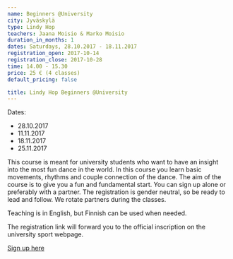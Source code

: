 ```yaml
---
name: Beginners @University
city: Jyväskylä
type: Lindy Hop
teachers: Jaana Moisio & Marko Moisio
duration_in_months: 1
dates: Saturdays, 28.10.2017 - 18.11.2017
registration_open: 2017-10-14
registration_close: 2017-10-28
time: 14.00 - 15.30
price: 25 € (4 classes)
default_pricing: false

title: Lindy Hop Beginners @University
---
```


Dates:
- 28.10.2017
- 11.11.2017
- 18.11.2017
- 25.11.2017


This course is meant for university students who want to have an insight into the most fun dance in the world. In this course you learn basic movements, rhythms and couple connection of the dance. The aim of the course is to give you a fun and fundamental start. You can sign up alone or preferably with a partner. The registration is gender neutral, so be ready to lead and follow. We rotate partners during the classes.

Teaching is in English, but Finnish can be used when needed.

The registration link will forward you to the official inscription on the university sport webpage.

<a href="https://korppi.jyu.fi/kotka/course/student/generalCourseInfo.jsp?course=221218" target="_blank" class="button">Sign up here</a>
